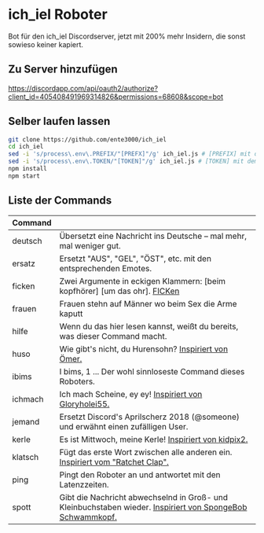 # ich_iel Roboter

Bot für den ich_iel Discordserver, jetzt mit 200% mehr Insidern, die sonst sowieso keiner kapiert.

## Zu Server hinzufügen

https://discordapp.com/api/oauth2/authorize?client_id=405408491969314826&permissions=68608&scope=bot

## Selber laufen lassen

```bash
git clone https://github.com/ente3000/ich_iel
cd ich_iel
sed -i 's/process\.env\.PREFIX/"[PREFX]"/g' ich_iel.js # [PREFIX] mit dem gewünschten Prefix ersetzen
sed -i 's/process\.env\.TOKEN/"[TOKEN]"/g' ich_iel.js # [TOKEN] mit dem Discord-Bot-Token ersetzen
npm install
npm start
```
## Liste der Commands

| Command | |
|-|-|
| deutsch | Übersetzt eine Nachricht ins Deutsche – mal mehr, mal weniger gut. |
| ersatz | Ersetzt "AUS", "GEL", "ÖST", etc. mit den entsprechenden Emotes. |
| ficken | Zwei Argumente in eckigen Klammern: [beim kopfhörer] [um das ohr]. [FICKen](https://github.com/samogot/betterdiscord-plugins/blob/master/v2/Quoter/link-stub.md?guild_id=392678434687549440&channel_id=430838493359636490&message_id=431582731239948308&author_id=254703312312467467) |
| frauen | Frauen stehn auf Männer wo beim Sex die Arme kaputt |
| hilfe | Wenn du das hier lesen kannst, weißt du bereits, was dieser Command macht. |
| huso | Wie gibt's nicht, du Hurensohn? [Inspiriert von Ömer.](https://www.facebook.com/KFC.Deutschland/posts/1145486008814468?comment_id=1145949152101487&reply_comment_id=1145955162100886) |
| ibims | I bims, 1 ... Der wohl sinnloseste Command dieses Roboters. |
| ichmach | Ich mach Scheine, ey ey! [Inspiriert von Gloryholei55.](https://www.gutefrage.net/frage/wie-findet-ihr-meinen-ganster-rap-text) |
| jemand | Ersetzt Discord's Aprilscherz 2018 (@someone) und erwähnt einen zufälligen User. |
| kerle | Es ist Mittwoch, meine Kerle! [Inspiriert von kidpix2.](https://web.archive.org/web/20161007164108/https://kidpix2.tumblr.com/post/104840641707/wednesday-meme) |
| klatsch | Fügt das erste Wort zwischen alle anderen ein. [Inspiriert vom \"Ratchet Clap\".](https://www.urbandictionary.com/define.php?term=Ratchet+Clap) |
| ping | Pingt den Roboter an und antwortet mit den Latenzzeiten. |
| spott | Gibt die Nachricht abwechselnd in Groß- und Kleinbuchstaben wieder. [Inspiriert von SpongeBob Schwammkopf.](https://www.imdb.com/title/tt2512000/) |
